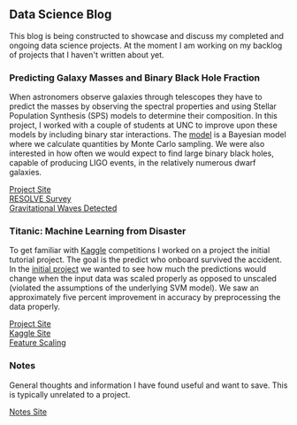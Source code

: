 ## Data Science Blog

This blog is being constructed to showcase and discuss my completed and ongoing data science projects. At the moment I am working on my backlog of projects that I haven't written about yet.

### Predicting Galaxy Masses and Binary Black Hole Fraction
When astronomers observe galaxies through telescopes they have to predict the masses by observing the spectral properties and using Stellar Population Synthesis (SPS) models to determine their composition. In this project, I worked with a couple of students at UNC to improve upon these models by including binary star interactions. The [model](https://michael-hoffman.github.io/DG_SPS) is a Bayesian model where we calculate quantities by Monte Carlo sampling. We were also interested in how often we would expect to find large binary black holes, capable of producing LIGO events, in the relatively numerous dwarf galaxies.

[Project Site](https://michael-hoffman.github.io/DG_SPS)  
[RESOLVE Survey](https://resolve.astro.unc.edu)  
[Gravitational Waves Detected](https://www.ligo.caltech.edu/news/ligo20160211)


### Titanic: Machine Learning from Disaster
To get familiar with [Kaggle](https://www.kaggle.com) competitions I worked on a project the initial tutorial project. The goal is the predict who onboard survived the accident. In the [initial project](https://michael-hoffman.github.io/titanic) we wanted to see how much the predictions would change when the input data was scaled properly as opposed to unscaled (violated the assumptions of the underlying SVM model). We saw an approximately five percent improvement in accuracy by preprocessing the data properly. 

[Project Site](https://michael-hoffman.github.io/titanic)  
[Kaggle Site](https://www.kaggle.com/c/titanic)  
[Feature Scaling](https://en.wikipedia.org/wiki/Feature_scaling)

### Notes
General thoughts and information I have found useful and want to save. This is typically unrelated to a project.

[Notes Site](https://michael-hoffman.github.io/notes/notes)
